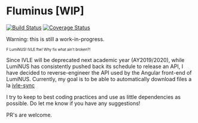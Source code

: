 # Fluminus [WIP]

[![Build Status](https://travis-ci.com/indocomsoft/fluminus.svg?branch=master)](https://travis-ci.com/indocomsoft/fluminus)
[![Coverage Status](https://coveralls.io/repos/github/indocomsoft/fluminus/badge.svg?branch=master)](https://coveralls.io/github/indocomsoft/fluminus?branch=master)

Warning: this is still a work-in-progress.

<sup><sub>F LumiNUS! IVLE ftw! Why fix what ain't broken?!</sub></sup>

Since IVLE will be deprecated next academic year (AY2019/2020), while LumiNUS has consistently pushed back its schedule to release an API, I have decided to reverse-engineer the API used by the Angular front-end of LumiNUS. Currently, my goal is to be able to automatically download files a la [ivle-sync](https://github.com/goweiwen/ivle-sync)

I try to keep to best coding practices and use as little dependencies as possible. Do let me know if you have any suggestions!

PR's are welcome.

<!--
## Installation


If [available in Hex](https://hex.pm/docs/publish), the package can be installed
by adding `fluminus` to your list of dependencies in `mix.exs`:

```elixir
def deps do
  [
    {:fluminus, "~> 0.1.0"}
  ]
end
```

Documentation can be generated with [ExDoc](https://github.com/elixir-lang/ex_doc)
and published on [HexDocs](https://hexdocs.pm). Once published, the docs can
be found at [https://hexdocs.pm/fluminus](https://hexdocs.pm/fluminus).
-->
